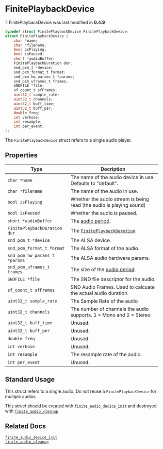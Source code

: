 # FinitePlaybackDevice

<div class="alert alert-info part text-info">
❔ FinitePlaybackDevice was last modified in <b>0.4.9</b>
</div>

```c
typedef struct FinitePlaybackDevice FinitePlaybackDevice;
struct FinitePlaybackDevice {
    char *name;
    char *filename;
    bool isPlaying;
    bool isPaused;
    short *audioBuffer;
    FinitePlaybackDuration dur;
    snd_pcm_t *device;
    snd_pcm_format_t format;
    snd_pcm_hw_params_t *params;
    snd_pcm_uframes_t frames;
    SNDFILE *file;
    sf_count_t sfFrames;
    uint32_t sample_rate;
    uint32_t channels;
    uint32_t buff_time;
    uint32_t buff_per;
    double freq;
    int verbose;
    int resample;
    int per_event;
};
```

The `FinitePlaybackDevice` struct refers to a single audio player.

## Properties

| Type                          | Decription                                                                                                                            |
| ----------------------------- | ------------------------------------------------------------------------------------------------------------------------------------- |
| `char *name`                  | The name of the audio device in use. Defaults to "default".                                                                           |
| `char *filename`              | The name of the audio in use.                                                                                                         |
| `bool isPlaying`              | Whether the audio stream is being read (the audio is playing sound)                                                                   |
| `bool isPaused`               | Whether the audio is paused.                                                                                                          |
| `short *audioBuffer`          | The [audio period](https://www.alsa-project.org/alsa-doc/alsa-lib/group___p_c_m.html#gab01fcfe9b97382a8d3f2027c664b8b8a).             |
| `FinitePlaybackDuration dur`  | The [`FinitePlaybackDuration`](../FinitePlaybackDuration)                                                                             |
| `snd_pcm_t *device`           | The ALSA device.                                                                                                                      |
| `snd_pcm_format_t format`     | The ALSA format of the audio.                                                                                                         |
| `snd_pcm_hw_params_t *params` | The ALSA audio hardware params.                                                                                                       |
| `snd_pcm_uframes_t frames`    | The size of the [audio period](https://www.alsa-project.org/alsa-doc/alsa-lib/group___p_c_m.html#gab01fcfe9b97382a8d3f2027c664b8b8a). |
| `SNDFILE *file`               | The SND file descriptor for the audio.                                                                                                |
| `sf_count_t sfFrames`         | SND Audio Frames. Used to calcuate the actual audio duration.                                                                         |
| `uint32_t sample_rate`        | The Sample Rate of the audio                                                                                                          |
| `uint32_t channels`           | The number of channels the audio supports. 1 = Mono and 2 = Stereo                                                                    |
| `uint32_t buff_time`          | Unused.                                                                                                                               |
| `uint32_t buff_per`           | Unused.                                                                                                                               |
| `double freq`                 | Unused.                                                                                                                               |
| `int verbose`                 | Unused.                                                                                                                               |
| `int resample`                | The resample rate of the audio.                                                                                                       |
| `int per_event`               | Unused.                                                                                                                               |

## Standard Usage

This struct refers to a single audio. Do not reuse a `FinitePlaybackDevice` for multiple audios.

This struct should be created with [`finite_audio_device_init`](../../functions/audio/finite_audio_device_init) and destroyed with [`finite_audio_cleanup`](../../functions/audio/finite_audio_cleanup)

## Related Docs

[`finite_audio_device_init`](../../functions/audio/finite_audio_device_init)<br>
[`finite_audio_cleanup`](../../functions/audio/finite_audio_cleanup)

